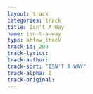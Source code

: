 ```yaml
---
layout: track
categories: track
title: Isn't A Way
name: isn-t-a-way
type: ahfow_track
track-id: 200
track-lyrics: 
track-author: 
track-sort: "ISN'T A WAY"
track-alpha: I
track-original: 
---
```

